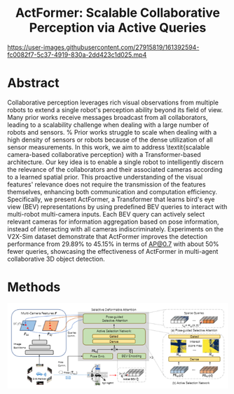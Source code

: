 <div align="center">   
  
# ActFormer: Scalable Collaborative Perception via Active Queries
</div>


https://user-images.githubusercontent.com/27915819/161392594-fc0082f7-5c37-4919-830a-2dd423c1d025.mp4



# Abstract
Collaborative perception leverages rich visual observations from multiple robots to extend a single robot's perception ability beyond its field of view. 
Many prior works receive messages broadcast from all collaborators, leading to a scalability challenge when dealing with a large number of robots and sensors.
% Prior works struggle to scale when dealing with a high density of sensors or robots because of the dense utilization of all sensor measurements. 
In this work, we aim to address \textit{scalable camera-based collaborative perception} with a Transformer-based architecture. Our key idea is to enable a single robot to intelligently discern the relevance of the collaborators and their associated cameras according to a learned spatial prior. This proactive understanding of the visual features' relevance does not require the transmission of the features themselves, enhancing both communication and computation efficiency. Specifically, we present ActFormer, a Transformer that learns bird's eye view (BEV) representations by using predefined BEV queries to interact with multi-robot multi-camera inputs. Each BEV query can actively select relevant cameras for information aggregation based on pose information, instead of interacting with all cameras indiscriminately. Experiments on the V2X-Sim dataset demonstrate that ActFormer improves the detection performance from 29.89\% to 45.15\% in terms of AP@0.7 with about 50\% fewer queries, showcasing the effectiveness of ActFormer in multi-agent collaborative 3D object detection.


# Methods
![method](figs/fig.png "model arch")

